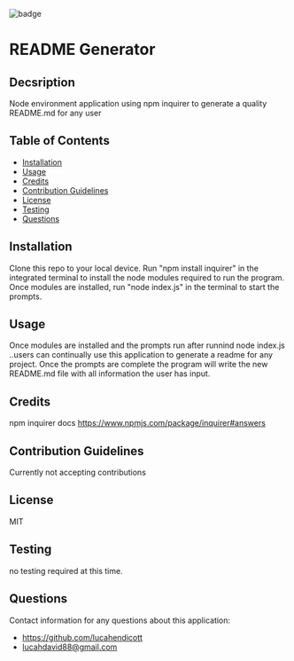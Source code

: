 
![badge](https://img.shields.io/badge/license-MIT-brightgreen)   
# README Generator  

## Decsription  
Node environment application using npm inquirer to generate a quality README.md for any user      

## Table of Contents  
* [Installation](#installation)  
* [Usage](#usage)  
* [Credits](#credits)  
* [Contribution Guidelines](#contribution-guidelines)   
* [License](#license)  
* [Testing](#testing)  
* [Questions](#questions)  

## Installation  
Clone this repo to your local device. Run "npm install inquirer" in the integrated terminal to install the node modules required to run the program. Once modules are installed, run "node index.js" in the terminal to start the prompts.   

## Usage  
Once modules are installed and the prompts run after runnind node index.js ..users can continually use this application to generate a readme for any project. Once the prompts are complete the program will write the new README.md file with all information the user has input.  

## Credits  
npm inquirer docs https://www.npmjs.com/package/inquirer#answers  

## Contribution Guidelines  
Currently not accepting contributions  

## License  
MIT  

## Testing  
no testing required at this time.

## Questions  
Contact information for any questions about this application: 
* https://github.com/lucahendicott  
* lucahdavid88@gmail.com  

